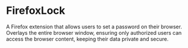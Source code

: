 # FirefoxLock
 A Firefox extension that allows users to set a password on their browser. Overlays the entire browser window, ensuring only authorized users can access the browser content, keeping their data private and secure. 

